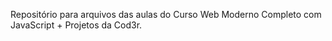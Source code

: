 Repositório para arquivos das aulas do Curso Web Moderno Completo com JavaScript + Projetos da Cod3r.
